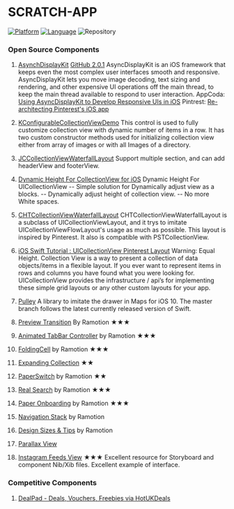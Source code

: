 SCRATCH-APP
===========

[![Platform](http://img.shields.io/badge/platform-ios-blue.svg?style=flat
)](https://developer.apple.com/iphone/index.action) [![Language](http://img.shields.io/badge/language-swift-brightgreen.svg?style=flat
)](https://developer.apple.com/swift) ![Repository](https://img.shields.io/badge/repository-private-orange.svg)

### Open Source Components

1.	[AsynchDisplayKit](http://asyncdisplaykit.org)
[GitHub 2.0.1](https://github.com/facebook/AsyncDisplayKit/tree/2.0.1)
AsyncDisplayKit is an iOS framework that keeps even the most complex user interfaces smooth and responsive.
AsyncDisplayKit lets you move image decoding, text sizing and rendering, and other expensive UI operations off the main thread, to keep the main thread available to respond to user interaction.
AppCoda: [Using AsyncDisplayKit to Develop Responsive UIs in iOS](http://www.appcoda.com/introduction-asyncdisplaykit-2-0/?utm_campaign=Revue%20newsletter&utm_medium=Newsletter&utm_source=revue)
Pintrest: [Re-architecting Pinterest's iOS app](https://engineering.pinterest.com/blog/re-architecting-pinterests-ios-app)

2.	[KConfigurableCollectionViewDemo](https://github.com/krishnads/KConfigurableCollectionViewDemo/tree/master)
This control is used to fully customize collection view with dynamic number of items in a row. It has two custom constructor methods used for initializing collection view either from array of images or with all Images of a directory.

3. [JCCollectionViewWaterfallLayout](https://github.com/lijingcheng/JCCollectionViewWaterfallLayout)
Support multiple section, and can add headerView and footerView.

4. [Dynamic Height For CollectionView for iOS](https://github.com/sagarshirbhate/DynamicHeightForCollectionView)
Dynamic Height For UICollectionView
-- Simple solution for Dynamically adjust view as a blocks.
-- Dynamically adjust height of collection view.
-- No more White spaces.
 


5. [CHTCollectionViewWaterfallLayout](https://github.com/chiahsien/CHTCollectionViewWaterfallLayout)
CHTCollectionViewWaterfallLayout is a subclass of UICollectionViewLayout, and it trys to imitate UICollectionViewFlowLayout's usage as much as possible.
This layout is inspired by Pinterest. It also is compatible with PSTCollectionView.

6. [iOS Swift Tutorial : UICollectionView Pinterest Layout](http://shrikar.com/ios-swift-tutorial-uicollectionview-pinterest-layout/)
Warning: Equal Height. Collection View is a way to present a collection of data objects/items in a flexible layout. If you ever want to represent items in rows and columns you have found what you were looking for. UICollectionView provides the infrastructure / api’s for implementing these simple grid layouts or any other custom layouts for your app.

7. [Pulley](https://github.com/52inc/Pulley)
A library to imitate the drawer in Maps for iOS 10. The master branch follows the latest currently released version of Swift.

8. [Preview Transition](https://github.com/Ramotion/preview-transition) By Ramotion ★★★

9. [Animated TabBar Controller](https://github.com/Ramotion/animated-tab-bar) by Ramotion ★★★

10. [FoldingCell](https://github.com/Ramotion/folding-cell) by Ramotion ★★★

11. [Expanding Collection](https://github.com/Ramotion/expanding-collection) ★★

12. [PaperSwitch](https://github.com/Ramotion/paper-switch) by Ramotion ★★

13. [Real Search](https://github.com/Ramotion/reel-search) by Ramotion ★★★

14. [Paper Onboarding](https://github.com/Ramotion/paper-onboarding) by Ramotion ★★★

15. [Navigation Stack](https://github.com/Ramotion/navigation-stack) by Ramotion

16. [Design Sizes & Tips](http://ramotion.github.io/iOS-design-tips/) by Ramotion

17. [Parallax View](https://github.com/PGSSoft/ParallaxView)

18. [Instagram Feeds View](https://github.com/sagarshirbhate/Instagram-Feed-View) ★★★
Excellent resource for Storyboard and component Nib/Xib files. Excellent example of interface.

### Competitive Components

1. [DealPad - Deals, Vouchers, Freebies via HotUKDeals](https://itunes.apple.com/us/app/dealpad-bargains-freebies/id949294107?mt=8)

